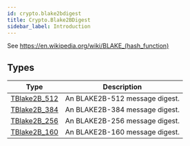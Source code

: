 ```yaml
---
id: crypto.blake2bdigest
title: Crypto.Blake2BDigest
sidebar_label: Introduction
---
```




See <https://en.wikipedia.org/wiki/BLAKE_(hash_function)>


## Types
| Type | Description |
|---|---|
| [TBlake2B_512](../../crypto/crypto.blake2bdigest/tblake2b_512) | An BLAKE2B-512 message digest. |
| [TBlake2B_384](../../crypto/crypto.blake2bdigest/tblake2b_384) | An BLAKE2B-384 message digest. |
| [TBlake2B_256](../../crypto/crypto.blake2bdigest/tblake2b_256) | An BLAKE2B-256 message digest. |
| [TBlake2B_160](../../crypto/crypto.blake2bdigest/tblake2b_160) | An BLAKE2B-160 message digest. |


